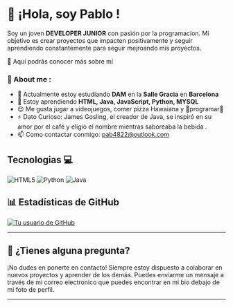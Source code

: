 # 👋 ¡Hola, soy Pablo !

Soy un joven **DEVELOPER JUNIOR** con pasión por la programacion. Mi objetivo es crear proyectos que impacten positivamente y seguir aprendiendo constantemente para seguir mejroando mis proyectos. 

🌱 Aquí podrás conocer más sobre mí

<h3>🔎 About me :</h3>

- 🔭 Actualmente estoy estudiando **DAM** en la **Salle Gracia** en **Barcelona**
- 🌱 Estoy aprendiendo **HTML, Java, JavaScript, Python, MYSQL**
- 😍 Me gusta jugar a videojuegos, comer pizza Hawaiana y 💙programar💙
- ⚡ Dato Curioso: James Gosling, el creador de Java, se inspiró en su amor por el café y eligió el nombre mientras saboreaba la bebida .
- 📫 Como contactar conmigo: pab4822@outlook.com

## Tecnologias 💻
![HTML5](https://img.shields.io/badge/html5-%23E34F26.svg?style=for-the-badge&logo=html5&logoColor=white)
![Python](https://img.shields.io/badge/python-3670A0?style=for-the-badge&logo=python&logoColor=ffdd54)
![Java](https://img.shields.io/badge/java-%23ED8B00.svg?style=for-the-badge&logo=openjdk&logoColor=white)

## 📊 Estadísticas de GitHub

[![Tu usuario de GitHub](https://github-readme-stats.vercel.app/api?username=Areman-05&show_icons=true&count_private=true&theme=radical)](https://github.com/Areman-05)

---

## 📩 ¿Tienes alguna pregunta?

¡No dudes en ponerte en contacto! Siempre estoy dispuesto a colaborar en nuevos proyectos y aprender de los demás. Puedes enviarme un mensaje a través de mi correo electronico que puedes encontrar en mi bio debajo de mi foto de perfil.

---

